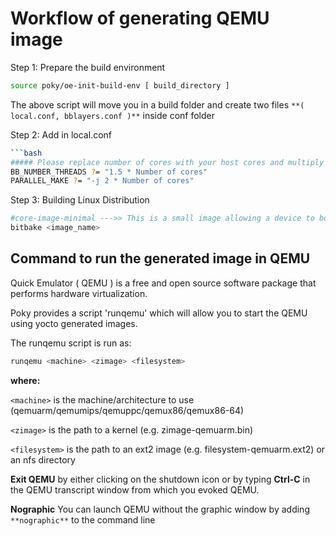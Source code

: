 # Workflow of generating QEMU image 


Step 1: Prepare the build environment

```bash
source poky/oe-init-build-env [ build_directory ]
```

The above script will move you in a build folder and create two files `**( local.conf, bblayers.conf )**` inside conf folder


Step 2: Add in local.conf

```bash
```bash
##### Please replace number of cores with your host cores and multiply it by the number next to it #####
BB_NUMBER_THREADS ?= "1.5 * Number of cores"
PARALLEL_MAKE ?= "-j 2 * Number of cores"

```

Step 3: Building Linux Distribution

```bash
#core-image-minimal --->> This is a small image allowing a device to boot, and it is very useful for kernel and boot loader tests and development
bitbake <image_name>
```

## Command to run the generated image in QEMU

Quick Emulator ( QEMU ) is a free and open source software package that performs hardware virtualization.

Poky provides a script 'runqemu' which will allow you to start the QEMU using yocto generated images.

The runqemu script is run as:
   ```bash
   runqemu <machine> <zimage> <filesystem>
   ```
**where:**

   `<machine>` is the machine/architecture to use (qemuarm/qemumips/qemuppc/qemux86/qemux86-64)
   
   `<zimage>` is the path to a kernel (e.g. zimage-qemuarm.bin)
   
   `<filesystem>` is the path to an ext2 image (e.g. filesystem-qemuarm.ext2) or an nfs directory

**Exit QEMU** by either clicking on the shutdown icon or by typing **Ctrl-C** in the QEMU transcript window from which you evoked QEMU.

**Nographic** You can launch QEMU without the graphic window by adding `**nographic**` to the command line



	






